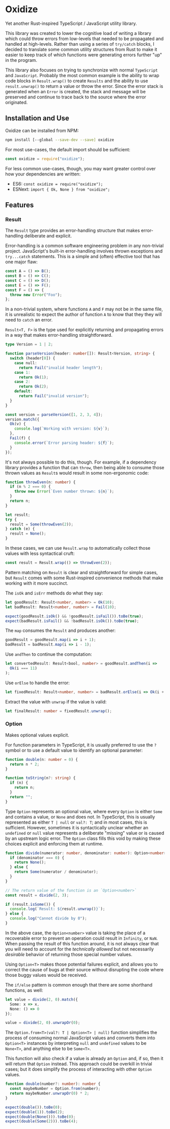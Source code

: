 # Oxidize

Yet another Rust-inspired TypeScript / JavaScript utility library.

This library was created to lower the cognitive load of writing a library which
could throw errors from low-levels that needed to be propagated and handled at
high-levels. Rather than using a series of `try/catch` blocks, I decided to
translate some common utility structures from Rust to make it easier to keep
track of which functions were generating errors further "up" in the program.

This library also focuses on trying to synchronize with normal `TypeScript` and
`JavaScript`. Probably the most common example is the ability to wrap code
blocks in `Result.wrap()` to create `Results` and the ability to use
`result.unwrap()` to return a value or throw the error. Since the error stack
is generated when an `Error` is created, the stack and message will be
preserved and continue to trace back to the source where the error originated.

## Installation and Use

Oxidize can be installed from NPM:

```bash
npm install [--global --save-dev --save] oxidize
```

For most use-cases, the default import should be sufficient:

```javascript
const oxidize = require("oxidize");
```

For less common use-cases, though, you may want greater control over how your
dependencies are written:

- ES6: `const oxidize = require("oxidize");`
- ESNext: `import { Ok, None } from "oxidize";`

## Features

### Result

The `Result` type provides an error-handling structure that makes
error-handling deliberate and explicit.

Error-handling is a common software engineering problem in any non-trivial
project. JavaScript's built-in error-handling involves thrown exceptions
and `try...catch` statements. This is a simple and (often) effective tool
that has one major flaw:

```typescript
const A = () => B();
const B = () => C();
const C = () => D();
const E = () => F();
const F = () => {
  throw new Error("Foo");
};
```

In a non-trivial system, where functions `A` and `F` may not be in the same
file, it is unrealistic to expect the author of function `A` to know that
they they will need to `catch` an error.

`Result<T, F>` is the type used for explicitly returning and propagating
errors in a way that makes error-handling straightforward.

```typescript
type Version = 1 | 2;

function parseVersion(header: number[]): Result<Version, string> {
  switch (header[0]) {
    case null:
      return Fail("invalid header length");
    case 1:
      return Ok(1);
    case 2:
      return Ok(2);
    default:
      return Fail("invalid version");
  }
}

const version = parseVersion([1, 2, 3, 4]);
version.match({
  Ok(v) {
    console.log(`Working with version: ${v}`);
  },
  Fail(f) {
    console.error(`Error parsing header: ${f}`);
  }
});
```

It's not always possible to do this, though. For example, if a dependency
library provides a function that can `throw`, then being able to consume
those thrown values as `Result`s would result in some non-ergonomic code:

```typescript
function throwEven(n: number) {
  if (n % 2 === 0) {
    throw new Error(`Even number thrown: ${n}`);
  }
  return n;
}

let result;
try {
  result = Some(throwEven(2));
} catch (e) {
  result = None();
}
```

In these cases, we can use `Result.wrap` to automatically collect those
values with less syntactical cruft:

```typescript
const result = Result.wrap(() => throwEven(2));
```

Pattern matching on `Result` is clear and straightforward for simple cases,
but `Result` comes with some Rust-inspired convenience methods that make
working with it more succinct.

The `isOk` and `isErr` methods do what they say:

```typescript
let goodResult: Result<number, number> = Ok(10);
let badResult: Result<number, number> = Fail(10);

expect(goodResult.isOk() && !goodResult.isFail()).toBe(true);
expect(badResult.isFail() && !badResult.isOk()).toBe(true);
```

The `map` consumes the `Result` and produces another:

```typescript
goodResult = goodResult.map(i => i + 1);
badResult = badResult.map(i => i - 1);
```

Use `andThen` to continue the computation:

```typescript
let convertedResult: Result<bool, number> = goodResult.andThen(i =>
  Ok(i === 11)
);
```

Use `orElse` to handle the error:

```typescript
let fixedResult: Result<number, number> = badResult.orElse(i => Ok(i + 20));
```

Extract the value with `unwrap` if the value is valid:

```typescript
let finalResult: number = fixedResult.unwrap();
```

### Option

Makes optional values explicit.

For function parameters in TypeScript, it is usually preferred to use the `?`
symbol or to use a default value to identify an optional parameter:

```typescript
function double(n: number = 0) {
  return n * 2;
}

function toString(n?: string) {
  if (n) {
    return n;
  }
  return "";
}
```

Type `Option` represents an optional value, where every `Option` is either
`Some` and contains a value, or `None` and does not. In TypeScript, this is
usually represented as either `T | null` or `val?: T`; and in most cases,
this is sufficient. However, sometimes it is syntactically unclear whether
an `undefined` or `null` value represents a deliberate "missing" value or
is caused by an upstream logic error. The `Option` class fills this void
by making these choices explicit and enforcing them at runtime.

```typescript
function divide(numerator: number, denominator: number): Option<number> {
  if (denominator === 0) {
    return None();
  } else {
    return Some(numerator / denominator);
  }
}

// The return value of the function is an `Option<number>`
const result = divide(2, 3);

if (result.isSome()) {
  console.log(`Result: ${result.unwrap()}`);
} else {
  console.log("Cannot divide by 0");
}
```

In the above case, the `Option<number>` value is taking the place of a
recoverable error to prevent an operation could result in `Infinity`,
or `NaN`. When passing the result of this function around, it is not
always clear that you will need to account for the _technically allowed_
but not necessarily _desirable_ behavior of returning those special
number values.

Using `Option<T>` makes those potential failures explicit, and allows
you to correct the cause of bugs at their source without disrupting the
code where those buggy values would be received.

The `if/else` pattern is common enough that there are some shorthand
functions, as well:

```typescript
let value = divide(2, 0).match({
  Some: x => x,
  None: () => 0
});

value = divide(2, 0).unwrapOr(0);
```

The `Option.from<T>(val?: T | Option<T> | null)` function simplifies the
process of consuming normal JavaScript values and converts them into
`Option<T>` instances by interpreting `null` and `undefined` values to
be `None<T>`, and anything else to be `Some<T>`.

This function will also check if a value is already an `Option` and, if
so, then it will return that `Option` instead. This approach could be
overkill in trivial cases; but it does simplify the process of interacting
with other `Option` values.

```typescript
function double(number?: number): number {
  const maybeNumber = Option.from(number);
  return maybeNumber.unwrapOr(0) * 2;
}

expect(double()).toBe(0);
expect(double(1)).toBe(2);
expect(double(None())).toBe(0);
expect(double(Some(2))).toBe(4);
```
